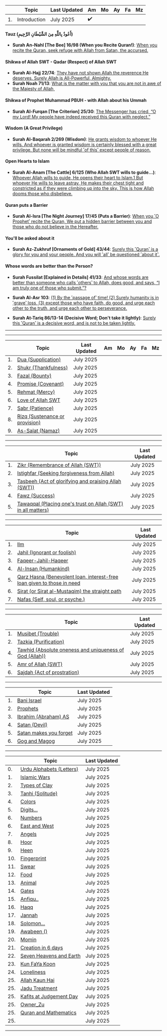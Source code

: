 |   | Topic | Last Updated | Am | Mo | Ay | Fa | Mz|
|---|---|---|--- | ---| ---| ---|--|
|1. | Introduction | July 2025 | :heavy_check_mark: |

#### Tauz (أَعُوذُ بِاللَّهِ مِنَ الشَّيْطَانِ الرَّجِيمِ)
* __Surah An-Nahl [The Bee] 16/98 (When you Recite Quran!)__: [When you recite the Quran, seek refuge with Allah from Satan, the accursed.](https://quranwbw.com/16/98)
  
#### Shikwa of Allah SWT - Qadar (Respect) of Allah SWT
* __Surah Al-Hajj 22/74__: [They have not shown Allah the reverence He deserves. Surely Allah is All-Powerful, Almighty.](https://quranwbw.com/22#74)
* __Surah Noah 71/13__: [What is the matter with you that you are not in awe of the Majesty of Allah,](https://quranwbw.com/71/13)
  
#### Shikwa of Prophet Muhammad PBUH - with Allah about his Ummah
* __Surah Al-Furqan [The Criterion] 25/30__: [The Messenger has cried, “O my Lord! My people have indeed received this Quran with neglect.”](https://quranwbw.com/25/30)

#### Wisdom (A Great Privilege)
* __Surah Al-Baqarah 2/269 (Wisdom)__: [He grants wisdom to whoever He wills. And whoever is granted wisdom is certainly blessed with a great privilege. But none will be mindful ˹of this˺ except people of reason.](https://quranwbw.com/2/269)

#### Open Hearts to Islam
* __Surah Al-Anam [The Cattle] 6/125 (Who Allah SWT wills to guide...)__: [Whoever Allah wills to guide, He opens their heart to Islam.1 But whoever He wills to leave astray, He makes their chest tight and constricted as if they were climbing up into the sky. This is how Allah dooms those who disbelieve.](https://quranwbw.com/6/125)

#### Quran puts a Barrier
* __Surah Al-Isra [The Night Journey] 17/45 (Puts a Barrier)__: [When you ˹O Prophet˺ recite the Quran, We put a hidden barrier between you and those who do not believe in the Hereafter.](https://quranwbw.com/17/45)

#### You'll be asked about it
* __Surah Az-Zukhruf [Ornaments of Gold] 43/44__: [Surely this ˹Quran˺ is a glory for you and your people. And you will ˹all˺ be questioned ˹about it˺.](https://quranwbw.com/43/44)

#### Whose words are better than the Person?
* __Surah Fussilat [Explained in Details] 41/33__: [And whose words are better than someone who calls ˹others˺ to Allah, does good, and says, “I am truly one of those who submit.”?](https://quranwbw.com/41/33-35)
* __Surah Al-Asr 103__: [(1) By the ˹passage of˺ time! (2) Surely humanity is in ˹grave˺ loss, (3) except those who have faith, do good, and urge each other to the truth, and urge each other to perseverance.](https://quranwbw.com/103)

* __Surah At-Tariq 86/13-14 (Decisive Word; Don't take it lightly)__: [Surely this ˹Quran˺ is a decisive word, and is not to be taken lightly.](https://quran.com/86/13-14)

***
***

|   | Topic | Last Updated | Am | Mo | Ay | Fa | Mz|
|---|---|---|--- | ---| ---| ---|--|
|1. | [Dua (Supplication)]() | July 2025 |  |
|2. | [Shukr (Thankfulness)](https://github.com/muarshad01/Quran_Topics/blob/main/Quran_Topics/thank_in_quran.md) | July 2025 |  |
|3. | [Fazal (Bounty)](https://github.com/muarshad01/Quran_Topics/blob/main/Quran_Topics/fazal.md)| July 2025 |
|4. | [Promise (Covenant)](https://github.com/muarshad01/Quran_Topics/blob/main/Quran_Topics/promise.md)| July 2025 |
|5. | [Rehmat (Mercy)](https://github.com/muarshad01/Quran_Topics/blob/main/Quran_Topics/Rehmat_Mercey.md) | July 2025|
|6. | [Love of Allah SWT](https://github.com/muarshad01/Quran_Topics/blob/main/Quran_Topics/allah_ki_mohabbat.md) | July 2025|
|7. | [ Sabr (Patience)](https://github.com/muarshad01/Quran_Topics/blob/main/Quran_Topics/sabr_patience.md)| July 2025 |
|8. | [Rizq (Sustenance or provision)](https://github.com/muarshad01/Quran_Topics/blob/main/Quran_Topics/rizq.md) | July 2025 |
|9. | [As-Salat (Namaz)](https://github.com/muarshad01/Quran_Topics/blob/main/Quran_Topics/namaaz_in_quran.md)| July 2025 |

***

|   | Topic                      | Last Updated               |
|---|---|---|
|1. | [Zikr (Remembrance of Allah (SWT))](https://github.com/muarshad01/Quran_Topics/blob/main/Quran_Topics/zikr_benefits.md) | July 2025| 
|2. | [Istighfar (Seeking forgiveness from Allah)](https://github.com/muarshad01/Quran_Topics/blob/main/Quran_Topics/Istighfar.md) | July 2025 |
|3. | [Tasbeeh (Act of glorifying and praising Allah (SWT))](https://github.com/muarshad01/Quran_Topics/blob/main/Quran_Topics/tasbeeh_in_quran.md) | July 2025 | 
|4. | [Fawz (Success)](https://github.com/muarshad01/Quran_Topics/blob/main/Quran_Topics/success.md)  | July 2025 |
|5. | [Tawaqqal (Placing one's trust on Allah (SWT) in all matters)](https://github.com/muarshad01/Quran_Topics/blob/main/Quran_Topics/tawaqqal.md) | July 2025 |

***

|   | Topic                      | Last Updated               |
|---|---|---|
|1. | [Ilm](https://github.com/muarshad01/Quran_Topics/blob/main/Quran_Topics/Ilm.md)| July 2025|
|2. | [Jahil (Ignorant or foolish)](https://github.com/muarshad01/Quran_Topics/blob/main/Quran_Topics/Jahil_Ignorant.md)  | July 2025 |
|3. | [Faqeer-Jahil-Haqeer](https://github.com/muarshad01/Quran_Topics/blob/main/Quran_Topics/faqeer-jahil-haqeer.md)| July 2025|
|4. | [Al-Insan (Humankind)](https://github.com/muarshad01/Quran_Topics/blob/main/Quran_Topics/insaan_in_quran.md) | July 2025 |
|5. | [Qarz Hasna (Benevolent loan, interest-free loan given to those in need](https://github.com/muarshad01/Quran_Topics/blob/main/Quran_Topics/qaraz_hasana.md) | July 2025 |
|6. | [Sirat (or Sirat al-Mustaqim) the straight path](https://github.com/muarshad01/Quran_Topics/blob/main/Quran_Topics/sirat.md) | July 2025 |
|7. | [Nafas (Self, soul, or psyche.)](https://github.com/muarshad01/Quran_Topics/blob/main/Quran_Topics/nafs.md) | July 2025 |

***

|   | Topic                      | Last Updated               |
|---|---|---|
|1. | [Musibet (Trouble)](https://github.com/muarshad01/Quran_Topics/blob/main/Quran_Topics/Trouble.md)| July 2025|
|2. | [Tazkia (Purification)](https://github.com/muarshad01/Quran_Topics/blob/main/Quran_Topics/tazkia.md) | July 2025|
|4. | [Tawhid (Absolute oneness and uniqueness of God (Allah))](https://github.com/muarshad01/Quran_Topics/blob/main/Quran_Topics/tauheed.md) | July 2025|
|5. | [Amr of Allah (SWT)](https://github.com/muarshad01/Quran_Topics/blob/main/Quran_Topics/amr_of_allah.md)| July 2025 |
|6. | [Sajdah (Act of prostration)](https://github.com/muarshad01/Quran_Topics/blob/main/Quran_Topics/sajdah.md) | July 2025 

***

|   | Topic                      | Last Updated               |
|---|---|---|
|1. | [Bani Israel](https://github.com/muarshad01/Quran_Topics/blob/main/Quran_Topics/bani_israel.md)| July 2025|
|2. | [Prophets](https://github.com/muarshad01/Quran_Topics/blob/main/Quran_Topics/prophets.md)| July 2025|
|3. | [Ibrahim (Abraham) AS](https://github.com/muarshad01/Quran_Topics/blob/main/Quran_Topics/Ibrahim_AS.md)| July 2025|
|4. | [Satan (Devil)](https://github.com/muarshad01/Quran_Topics/blob/main/Quran_Topics/Satan.md)| July 2025|
|5. | [Satan makes you forget](https://github.com/muarshad01/Quran_Topics/blob/main/Quran_Topics/Nasiya_forgot.md) | July 2025 |
|6. | [Gog and Magog](https://github.com/muarshad01/Quran_Topics/blob/main/Quran_Topics/Gog_Magog.md)| July 2025|

***

|   | Topic                      | Last Updated               |
|---|---|---|
|0. | [Urdu Alphabets (Letters)](https://github.com/muarshad01/YouTube_Videos/blob/main/different_scholars/mufti_muneer_ahmad_akhoon.md) | July 2025|
|1. | [Islamic Wars](https://github.com/muarshad01/Quran_Topics/blob/main/Quran_Topics/Islamic_Wars.md) | July 2025|
|2. | [Types of Clay](https://github.com/muarshad01/Quran_Topics/blob/main/Quran_Topics/teen_turab_salsal.md) | July 2025 |
|3. | [Tanhi (Solitude)](https://github.com/muarshad01/Quran_Topics/blob/main/Quran_Topics/Tanhi_Solitude.md)| July 2025|
|4. | [Colors](https://github.com/muarshad01/Quran_Topics/blob/main/Quran_Topics/colors_in_quran.md) | July 2025|
|5. | [Digits...](...) | July 2025|
|6. | [Numbers](https://github.com/muarshad01/Quran_Topics/blob/main/Quran_Topics/gates_in_sky.md)|July 2025|
|6. | [East and West](https://github.com/muarshad01/Quran_Topics/blob/main/Quran_Topics/east_and_west.md) | July 2025|
|7. | [Angels](https://github.com/muarshad01/Quran_Topics/blob/main/Quran_Topics/angels_in_quran.com) | July 2025|
|8. | [Hoor](https://github.com/muarshad01/Quran_Topics/blob/main/Quran_Topics/hoor_in_quran.md) | July 2025|
|9. | [Heen](https://github.com/muarshad01/Quran_Topics/blob/main/Quran_Topics/heen_in_quran.md) | July 2025|
|10. | [Fingerprint](https://github.com/muarshad01/Quran_Topics/blob/main/Quran_Topics/fingerprint.md) | July 2025|
|11. | [Swear](https://github.com/muarshad01/Quran_Topics/blob/main/Quran_Topics/swear_in_quran.md) | July 2025|
|12. | [Food](https://github.com/muarshad01/Quran_Topics/blob/main/Quran_Topics/food_in_quran.md) | July 2025|
|13. | [Animal](https://github.com/muarshad01/Quran_Topics/blob/main/Quran_Topics/animals.md) | July 2025|
|14. | [Gates](https://github.com/muarshad01/Quran_Topics/blob/main/Quran_Topics/gates_in_sky.md) |July 2025|
|15. | [Anfiqu..]() |July 2025|
|16. | [Haqq]() |July 2025|
|17. | [Jannah]()  |July 2025|
|18. | [Solomon...](https://github.com/muarshad01/Quran_Topics/blob/main/Quran_Topics/solomon.md)  |July 2025|
|19. | [Awabeen ()](https://github.com/muarshad01/Quran_Topics/blob/main/Quran_Topics/awabeen.md)  |July 2025|
|20. | [Momin](https://github.com/muarshad01/Quran_Topics/blob/main/Quran_Topics/momin.md)  |July 2025|
|21. | [Creation in 6 days](https://github.com/muarshad01/Quran_Topics/blob/main/Quran_Topics/creation_6_days.md) | July 2025|
|22. | [Seven Heavens and Earth](https://github.com/muarshad01/Quran_Topics/blob/main/Quran_Topics/seven_heavens_and_earth.md) | July 2025|
|23. | [Kun FaYa Koon](https://github.com/muarshad01/Quran_Topics/blob/main/Quran_Topics/kun_faya_kun.md) | July 2025|
|24. | [Loneliness](https://github.com/muarshad01/Quran_Topics/blob/main/Quran_Topics/loneliness.md) | July 2025|
|25.| [Allah Kaun Hai](https://github.com/muarshad01/Quran_Topics/blob/main/Quran_Topics/allah-koon-hai.md) | July 2025|
|25.| [Jadu Treatment](https://github.com/muarshad01/Quran_Topics/blob/main/Quran_Topics/jadu_treatment.md) | July 2025|
|25.| [Kafits at Judgement Day](https://github.com/muarshad01/Quran_Topics/blob/main/Quran_Topics/kafirs-at-judgement-day.md) | July 2025|
|25.| [Owner_Zu](https://github.com/muarshad01/Quran_Topics/blob/main/Quran_Topics/owner_zu.md) | July 2025|
|25.| [Quran and Mathematics](https://github.com/muarshad01/Quran_Topics/blob/main/Quran_Topics/quran_and_mathematics.md) | July 2025|
|25.| []() | July 2025|
***

